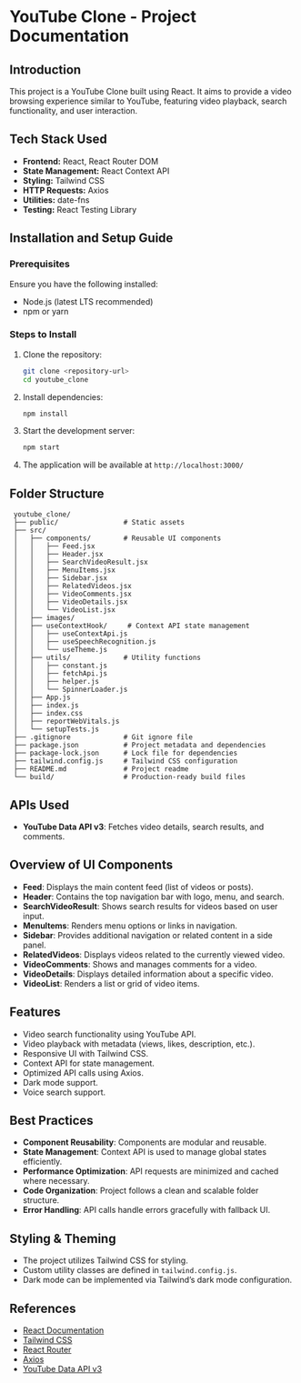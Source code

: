 # YouTube Clone - Project Documentation

## Introduction
This project is a YouTube Clone built using React. It aims to provide a video browsing experience similar to YouTube, featuring video playback, search functionality, and user interaction.

## Tech Stack Used
- **Frontend:** React, React Router DOM
- **State Management:** React Context API
- **Styling:** Tailwind CSS
- **HTTP Requests:** Axios
- **Utilities:** date-fns
- **Testing:** React Testing Library

## Installation and Setup Guide
### Prerequisites
Ensure you have the following installed:
- Node.js (latest LTS recommended)
- npm or yarn

### Steps to Install
1. Clone the repository:
   ```sh
   git clone <repository-url>
   cd youtube_clone
   ```
2. Install dependencies:
   ```sh
   npm install
   ```
3. Start the development server:
   ```sh
   npm start
   ```
4. The application will be available at `http://localhost:3000/`

## Folder Structure
```
 youtube_clone/
 ├── public/                # Static assets
 ├── src/
 │   ├── components/        # Reusable UI components
 │   │   ├── Feed.jsx     
 │   │   ├── Header.jsx      
 │   │   ├── SearchVideoResult.jsx  
 │   │   ├── MenuItems.jsx 
 │   │   ├── Sidebar.jsx  
 │   │   ├── RelatedVideos.jsx     
 │   │   ├── VideoComments.jsx     
 │   │   ├── VideoDetails.jsx     
 │   │   └── VideoList.jsx
 │   ├── images/             
 │   ├── useContextHook/     # Context API state management
 │   │   ├── useContextApi.js   
 │   │   ├── useSpeechRecognition.js
 │   │   └── useTheme.js     
 │   ├── utils/             # Utility functions
 │   │   ├── constant.js  
 │   │   ├── fetchApi.js
 │   │   ├── helper.js
 │   │   └── SpinnerLoader.js       
 │   ├── App.js             
 │   ├── index.js          
 │   ├── index.css         
 │   ├── reportWebVitals.js
 │   └── setupTests.js      
 ├── .gitignore             # Git ignore file
 ├── package.json           # Project metadata and dependencies
 ├── package-lock.json      # Lock file for dependencies
 ├── tailwind.config.js     # Tailwind CSS configuration
 ├── README.md              # Project readme
 └── build/                 # Production-ready build files
```

## APIs Used
- **YouTube Data API v3**: Fetches video details, search results, and comments.

## Overview of UI Components
- **Feed**: Displays the main content feed (list of videos or posts).
- **Header**: Contains the top navigation bar with logo, menu, and search.
- **SearchVideoResult**: Shows search results for videos based on user input.
- **MenuItems**: Renders menu options or links in navigation.
- **Sidebar**: Provides additional navigation or related content in a side panel.
- **RelatedVideos**: Displays videos related to the currently viewed video.
- **VideoComments**: Shows and manages comments for a video.
- **VideoDetails**: Displays detailed information about a specific video.
- **VideoList**: Renders a list or grid of video items.

## Features
- Video search functionality using YouTube API.
- Video playback with metadata (views, likes, description, etc.).
- Responsive UI with Tailwind CSS.
- Context API for state management.
- Optimized API calls using Axios.
- Dark mode support.
- Voice search support.

## Best Practices
- **Component Reusability**: Components are modular and reusable.
- **State Management**: Context API is used to manage global states efficiently.
- **Performance Optimization**: API requests are minimized and cached where necessary.
- **Code Organization**: Project follows a clean and scalable folder structure.
- **Error Handling**: API calls handle errors gracefully with fallback UI.

## Styling & Theming
- The project utilizes Tailwind CSS for styling.
- Custom utility classes are defined in `tailwind.config.js`.
- Dark mode can be implemented via Tailwind’s dark mode configuration.

## References
- [React Documentation](https://react.dev/)
- [Tailwind CSS](https://tailwindcss.com/)
- [React Router](https://reactrouter.com/)
- [Axios](https://axios-http.com/)
- [YouTube Data API v3](https://developers.google.com/youtube/v3)

